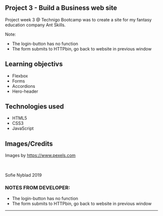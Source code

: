 ## Project 3 - Build a Business web site

Project week 3 @ Technigo Bootcamp was to create a site for my fantasy education company Ant Skills.

Note:
- The login-button has no function
- The form submits to HTTPbin, go back to website in previous window

## Learning objectivs

- Flexbox
- Forms
- Accordions
- Hero-header

## Technologies used
- HTML5 <br>
- CSS3 <br>
- JavaScript

## Images/Credits
Images by https://www.pexels.com

<br>
<br>
Sofie Nyblad 2019

### NOTES FROM DEVELOPER:
- The login-button has no function
- The form submits to HTTPbin, go back to website in previous window

----------------------
